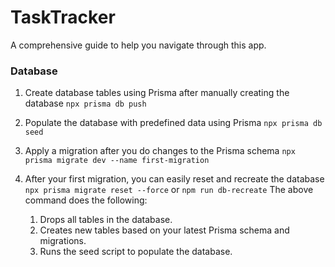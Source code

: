 # TaskTracker
A comprehensive guide to help you navigate through this app.

### Database
1. Create database tables using Prisma after manually creating the database
`npx prisma db push`

2. Populate the database with predefined data using Prisma
`npx prisma db seed`

3. Apply a migration after you do changes to the Prisma schema
`npx prisma migrate dev --name first-migration`

4. After your first migration, you can easily reset and recreate the database
`npx prisma migrate reset --force` or `npm run db-recreate`
The above command does the following:
    1. Drops all tables in the database.
    2. Creates new tables based on your latest Prisma schema and migrations.
    3. Runs the seed script to populate the database.
